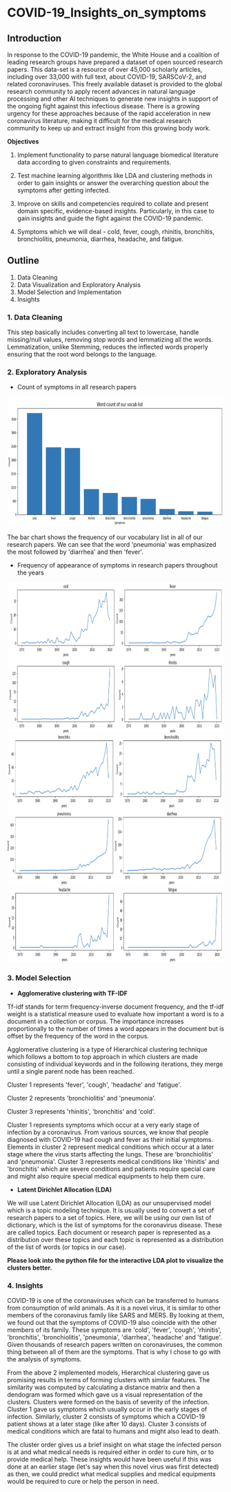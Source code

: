 # COVID-19_Insights_on_symptoms

## Introduction

In response to the COVID-19 pandemic, the White House and a coalition of leading research groups have prepared a dataset of open sourced research papers. This data-set is a resource of over 45,000 scholarly articles, including over 33,000 with full text, about COVID-19, SARSCoV-2, and related coronaviruses. This freely available dataset is provided to the global research community to apply recent advances in natural language processing and other AI techniques to generate new insights in support of the ongoing fight against this infectious disease. There is a growing urgency for these approaches because of the rapid acceleration in new coronavirus literature, making it difficult for the medical research community to keep up and extract insight from this growing body work.

**Objectives**

1. Implement functionality to parse natural language biomedical literature data according to given constraints and requirements.

2. Test machine learning algorithms like LDA and clustering methods in order to gain insights or answer the overarching question about the symptoms after getting infected.

3. Improve on skills and competencies required to collate and present domain specific, evidence-based insights. Particularly, in this case to gain insights and guide the fight against the COVID-19 pandemic.

4. Symptoms which we will deal - cold, fever, cough, rhinitis, bronchitis, bronchiolitis, pneumonia, diarrhea, headache, and fatigue.


## Outline
1. Data Cleaning
2. Data Visualization and Exploratory Analysis
3. Model Selection and Implementation
4. Insights

### 1. Data Cleaning

This step basically includes converting all text to lowercase, handle missing/null values, removing stop words and lemmatizing all the words. Lemmatization, unlike Stemming, reduces the inflected words properly ensuring that the root word belongs to the language.


### 2. Exploratory Analysis

* Count of symptoms in all research papers

<img src="https://github.com/Akshat2395/COVID-19_Insights_on_symptoms/blob/main/images/Frequency_symptoms.png" width="1000" height="300">

The bar chart shows the frequency of our vocabulary list in all of our research papers. We can see that the word 'pneumonia' was emphasized the most followed by 'diarrhea' and then 'fever'.

* Frequency of appearance of symptoms in research papers throughout the years

<img src="https://github.com/Akshat2395/COVID-19_Insights_on_symptoms/blob/main/images/appearance_througout_years_1.png" width="1000" height="350">
<img src="https://github.com/Akshat2395/COVID-19_Insights_on_symptoms/blob/main/images/appearance_througout_years_2.png" width="1000" height="350">
<img src="https://github.com/Akshat2395/COVID-19_Insights_on_symptoms/blob/main/images/appearance_througout_years_3.png" width="1000" height="175">


### 3. Model Selection

* **Agglomerative clustering with TF-IDF**

Tf-idf stands for term frequency-inverse document frequency, and the tf-idf weight is a statistical measure used to evaluate how important a word is to a document in a collection or corpus. The importance increases proportionally to the number of times a word appears in the document but is offset by the frequency of the word in the corpus.

Agglomerative clustering is a type of Hierarchical clustering technique which follows a bottom to top approach in which clusters are made consisting of individual keywords and in the following iterations, they merge until a single parent node has been reached.

Cluster 1 represents 'fever', 'cough', 'headache' and 'fatigue'.

Cluster 2 represents 'bronchiolitis' and 'pneumonia'.

Cluster 3 represents 'rhinitis', 'bronchitis' and 'cold'.

Cluster 1 represents symptoms which occur at a very early stage of infection by a coronavirus. From various sources, we know that people diagnosed with COVID-19 had cough and fever as their initial symptoms. Elements in cluster 2 represent medical conditions which occur at a later stage where the virus starts affecting the lungs. These are 'bronchiolitis' and 'pneumonia'. Cluster 3 represents medical conditions like 'rhinitis' and 'bronchitis' which are severe conditions and patients require special care and might also require special medical equipments to help them cure.


* **Latent Dirichlet Allocation (LDA)**

We will use Latent Dirichlet Allocation (LDA) as our unsupervised model which is a topic modeling technique. It is usually used to convert a set of research papers to a set of topics. Here, we will be using our own list of dictionary, which is the list of symptoms for the coronavirus disease. These are called topics. Each document or research paper is represented as a distribution over these topics and each topic is represented as a distribution of the list of words (or topics in our case).

**Please look into the python file for the interactive LDA plot to visualize the clusters better.**


### 4. Insights

COVID-19 is one of the coronaviruses which can be transferred to humans from consumption of wild animals. As it is a novel virus, it is similar to other members of the coronavirus family like SARS and MERS. By looking at them, we found out that the symptoms of COVID-19 also coincide with the other members of its family. These symptoms are 'cold', 'fever', 'cough', 'rhinitis', 'bronchitis', 'bronchiolitis', 'pneumonia', 'diarrhea', 'headache' and 'fatigue'. Given thousands of research papers written on coronaviruses, the common thing between all of them are the symptoms. That is why I chose to go with the analysis of symptoms.

From the above 2 implemented models, Hierarchical clustering gave us promising results in terms of forming clusters with similar features. The similarity was computed by calculating a distance matrix and then a dendogram was formed which gave us a visual representation of the clusters. Clusters were formed on the basis of severity of the infection. Cluster 1 gave us symptoms which usually occur in the early stages of infection. Similarly, cluster 2 consists of symptoms which a COVID-19 patient shows at a later stage (like after 10 days). Cluster 3 consists of medical conditions which are fatal to humans and might also lead to death.

The cluster order gives us a brief insight on what stage the infected person is at and what medical needs is required either in order to cure him, or to provide medical help. These insights would have been useful if this was done at an earlier stage (let's say when this novel virus was first detected) as then, we could predict what medical supplies and medical equipments would be required to cure or help the person in need.
